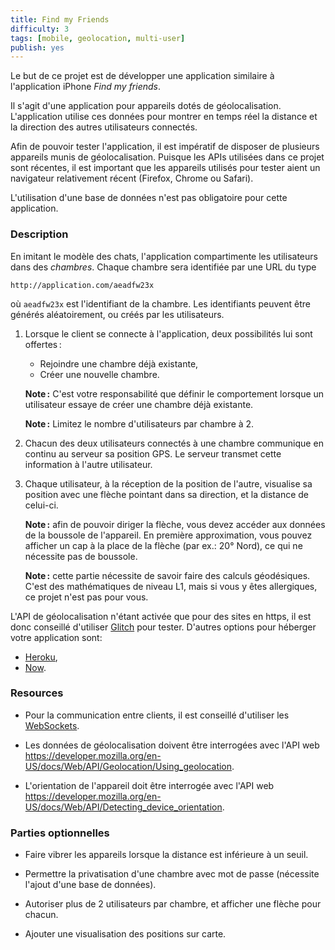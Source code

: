 ```yaml
---
title: Find my Friends
difficulty: 3
tags: [mobile, geolocation, multi-user]
publish: yes
---
```


Le but de ce projet est de développer une application similaire à
l'application iPhone *Find my friends*.

Il s'agit d'une application pour appareils dotés de
géolocalisation. L'application utilise ces données pour montrer en
temps réel la distance et la direction des autres utilisateurs
connectés.

Afin de pouvoir tester l'application, il est impératif de disposer de
plusieurs appareils munis de géolocalisation. Puisque les APIs
utilisées dans ce projet sont récentes, il est important que les
appareils utilisés pour tester aient un navigateur relativement récent
(Firefox, Chrome ou Safari).

L'utilisation d'une base de données n'est pas obligatoire pour cette
application.

### Description

En imitant le modèle des chats, l'application compartimente les
utilisateurs dans des *chambres*. Chaque chambre sera identifiée par
une URL du type

```
http://application.com/aeadfw23x
```

où `aeadfw23x` est l'identifiant de la chambre. Les identifiants
peuvent être générés aléatoirement, ou créés par les utilisateurs.

1. Lorsque le client se connecte à l'application, deux possibilités lui
   sont offertes :
   
   - Rejoindre une chambre déjà existante,
   - Créer une nouvelle chambre.
   
   **Note :** C'est votre responsabilité que définir le comportement
   lorsque un utilisateur essaye de créer une chambre déjà existante.

   **Note :** Limitez le nombre d'utilisateurs par chambre à 2.

2. Chacun des deux utilisateurs connectés à une chambre communique en
   continu au serveur sa position GPS. Le serveur transmet cette
   information à l'autre utilisateur.

3. Chaque utilisateur, à la réception de la position de l'autre,
   visualise sa position avec une flèche pointant dans sa direction,
   et la distance de celui-ci.
   
   **Note :** afin de pouvoir diriger la flèche, vous devez accéder
   aux données de la boussole de l'appareil. En première
   approximation, vous pouvez afficher un cap à la place de la flèche
   (par ex.: 20° Nord), ce qui ne nécessite pas de boussole.
   
   **Note :** cette partie nécessite de savoir faire des calculs
   géodésiques. C'est des mathématiques de niveau L1, mais si vous y
   êtes allergiques, ce projet n'est pas pour vous.

L'API de géolocalisation n'étant activée que pour des sites en https,
il est donc conseillé d'utiliser [Glitch](https://glitch.com) pour
tester. D'autres options pour héberger votre application sont:

- [Heroku](https://heroku.com),
- [Now](https://zeit.co/now).


### Resources

- Pour la communication entre clients, il est conseillé d'utiliser les
  [WebSockets](https://developer.mozilla.org/en/docs/WebSockets).

- Les données de géolocalisation doivent être interrogées avec l'API
  web
  <https://developer.mozilla.org/en-US/docs/Web/API/Geolocation/Using_geolocation>.

- L'orientation de l'appareil doit être interrogée avec l'API web
  <https://developer.mozilla.org/en-US/docs/Web/API/Detecting_device_orientation>.


### Parties optionnelles

- Faire vibrer les appareils lorsque la distance est inférieure à un
  seuil.

- Permettre la privatisation d'une chambre avec mot de passe
  (nécessite l'ajout d'une base de données).

- Autoriser plus de 2 utilisateurs par chambre, et afficher une flèche
  pour chacun.

- Ajouter une visualisation des positions sur carte.
